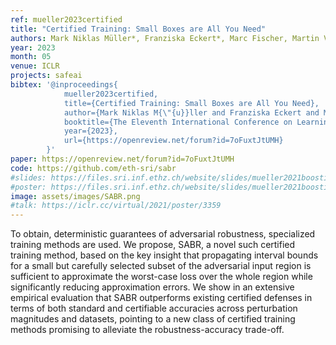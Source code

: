 ```yaml
---
ref: mueller2023certified
title: "Certified Training: Small Boxes are All You Need"
authors: Mark Niklas Müller*, Franziska Eckert*, Marc Fischer, Martin Vechev
year: 2023
month: 05
venue: ICLR
projects: safeai
bibtex: '@inproceedings{
			mueller2023certified,  
			title={Certified Training: Small Boxes are All You Need},  
			author={Mark Niklas M{\"{u}}ller and Franziska Eckert and Marc Fischer and Martin T. Vechev},  
			booktitle={The Eleventh International Conference on Learning Representations },  
			year={2023},  
			url={https://openreview.net/forum?id=7oFuxtJtUMH}
		}'
paper: https://openreview.net/forum?id=7oFuxtJtUMH
code: https://github.com/eth-sri/sabr
#slides: https://files.sri.inf.ethz.ch/website/slides/mueller2021boosting_slides.pdf
#poster: https://files.sri.inf.ethz.ch/website/slides/mueller2021boosting_poster.pdf
image: assets/images/SABR.png
#talk: https://iclr.cc/virtual/2021/poster/3359
---
```


To obtain, deterministic guarantees of adversarial robustness, specialized training methods are used. We propose, SABR, a novel such certified training method, based on the key insight that propagating interval bounds for a small but carefully selected subset of the adversarial input region is sufficient to approximate the worst-case loss over the whole region while significantly reducing approximation errors. We show in an extensive empirical evaluation that SABR outperforms existing certified defenses in terms of both standard and certifiable accuracies across perturbation magnitudes and datasets, pointing to a new class of certified training methods promising to alleviate the robustness-accuracy trade-off.

